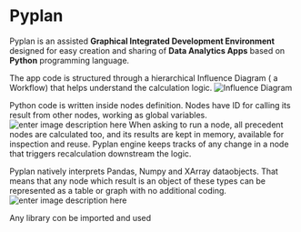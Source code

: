 # Pyplan
Pyplan is an assisted **Graphical Integrated Development Environment** designed for easy creation and sharing of **Data Analytics Apps** based on **Python** programming language.

The app code is structured through a hierarchical Influence Diagram ( a Workflow) that helps understand the calculation logic.
![Influence Diagram](http://img.pyplan.org/index_influence_diagram.png)

Python code is written inside nodes definition. Nodes have ID for calling its result from other nodes, working as global variables.
![enter image description here](http://img.pyplan.org/index_node_code.png)
When asking to run a node, all precedent nodes are calculated too, and its results are kept in memory, available for inspection and reuse. Pyplan engine keeps tracks of any change in a node that triggers recalculation downstream the logic.

Pyplan natively interprets Pandas, Numpy and XArray dataobjects. That means that any node which result is an object of these types can be represented as a table or graph with no additional coding.
![enter image description here](http://img.pyplan.org/index_node_result.png)

Any library con be imported and used





<!--stackedit_data:
eyJoaXN0b3J5IjpbLTUzNDIzODE5NywtNjM2MzQ2NDc4LDk3Nj
g4ODc2MCw5NzEyNzUzMDYsMTY5ODYwNTIxNCwxODI2Mzg3NTA1
LDExOTM4Mjk2NzEsMTAyNzM0Mjc5NiwtMTI0NjUyNzIzMywtMT
I1NzE5ODI5OSw0NzY2NjM2MDUsLTE5OTYzMzIwNywtOTQyOTc0
MzkxLC0xNzIzNjM5NDk2LC02NDM3MDQwMzcsNzAxMzE2MjM0LD
EyOTc3MTQ2MDgsLTIxMDQ4Mjc3OTUsLTEyNTcxOTgyOTksMTk2
MTI3NjcxOF19
-->
